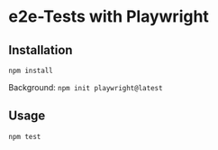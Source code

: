 # e2e-Tests with Playwright

## Installation
```
npm install
```
Background: ```npm init playwright@latest```


## Usage
```
npm test
```

